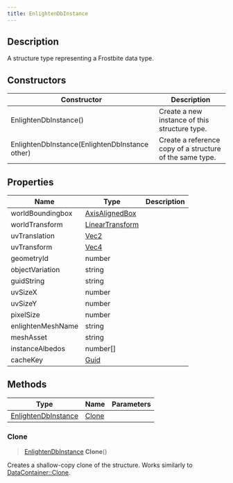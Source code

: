 ```yaml
---
title: EnlightenDbInstance
---
```

## Description

A structure type representing a Frostbite data type.

## Constructors

| Constructor                                    | Description                                              |
| ---------------------------------------------- | -------------------------------------------------------- |
| EnlightenDbInstance()                          | Create a new instance of this structure type.            |
| EnlightenDbInstance(EnlightenDbInstance other) | Create a reference copy of a structure of the same type. |

## Properties

| Name              | Type                                                    | Description |
| ----------------- | ------------------------------------------------------- | ----------- |
| worldBoundingbox  | [AxisAlignedBox](/vext/ref/shared/class/axisalignedbox)   |             |
| worldTransform    | [LinearTransform](/vext/ref/shared/class/lineartransform) |             |
| uvTranslation     | [Vec2](/vext/ref/shared/class/vec2)                       |             |
| uvTransform       | [Vec4](/vext/ref/shared/class/vec4)                       |             |
| geometryId        | number                                                  |             |
| objectVariation   | string                                                  |             |
| guidString        | string                                                  |             |
| uvSizeX           | number                                                  |             |
| uvSizeY           | number                                                  |             |
| pixelSize         | number                                                  |             |
| enlightenMeshName | string                                                  |             |
| meshAsset         | string                                                  |             |
| instanceAlbedos   | number\[\]                                              |             |
| cacheKey          | [Guid](/vext/ref/shared/class/guid)                       |             |

## Methods

| Type                                       | Name            | Parameters |
| ------------------------------------------ | --------------- | ---------- |
| [EnlightenDbInstance](/vext/ref/fb/enlightendbinstance/) | [Clone](#clone) |            |

### Clone

> [EnlightenDbInstance](/vext/ref/fb/enlightendbinstance/) **Clone**()

Creates a shallow-copy clone of the structure. Works similarly to [DataContainer::Clone](/vext/ref/shared/class/datacontainer#clone).
